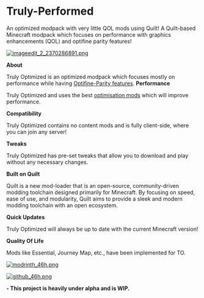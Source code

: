 # Truly-Performed
An optimized modpack with very little QOL mods using Quilt!
A Quilt-based Minecraft modpack which focuses on performance with graphics enhancements (QOL) and optifine parity features!

[![imageedit_2_2370286891.png](https://cdn.jsdelivr.net/gh/Owl81001/Truly-Optimized-Quilt-@main/imageedit_2_2370286891.png)](https://quiltmc.org/en/)

**About**

Truly Optimized is an optimized modpack which focuses mostly on performance while having [Optifine-Parity features](https://lambdaurora.dev/optifine_alternatives/).
**Performance**

Truly Optimized and uses the best [optimisation mods](https://github.com/TheUsefulLists/UsefulMods) which will improve performance.

**Compatibility**

Truly Optimized contains no content mods and is fully client-side, where you can join any server!

**Tweaks**

Truly Optimized has pre-set tweaks that allow you to download and play without any necessary changes.

**Built on Quilt**

Quilt is a new mod-loader that is an open-source, community-driven modding toolchain designed primarily for Minecraft. By focusing on speed, ease of use, and modularity, Quilt aims to provide a sleek and modern modding toolchain with an open ecosystem.

**Quick Updates**

Truly Optimized will always be up to date with the current Minecraft version!

**Quality Of Life**

Mods like Essential, Journey Map, etc., have been implemented for TO.

[![modrinth_46h.png](https://cdn.jsdelivr.net/npm/@intergrav/devins-badges@3.1.0/assets/compact/available/modrinth_46h.png)](https://modrinth.com/modpack/trulyperformed/)


[![github_46h.png](https://cdn.jsdelivr.net/npm/@intergrav/devins-badges@3.1.0/assets/compact/available/github_46h.png)](https://github.com/Owl81001/Truly-Performed)

**- This project is heavily under alpha and is WIP.**
